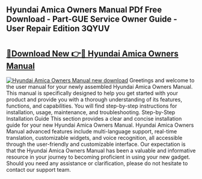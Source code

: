 ## Hyundai Amica Owners Manual PDf Free Download - Part-GUE Service Owner Guide - User Repair Edition 3QYUV

# <h2><a href="http://cf12.oget.top/?id=Hyundai+Amica+Owners+Manual">🔗Download New 👉🔴 Hyundai Amica Owners Manual</a></h2>

[![Hyundai Amica Owners Manual new download](https://i.imgur.com/5g1atiW.png)](http://cf12.oget.top/?id=Hyundai+Amica+Owners+Manual)
Greetings and welcome to the user manual for your newly assembled Hyundai Amica Owners Manual. This manual is specifically designed to help you get started with your product and provide you with a thorough understanding of its features, functions, and capabilities. You will find step-by-step instructions for installation, usage, maintenance, and troubleshooting. Step-by-Step Installation Guide This section provides a clear and concise installation guide for your new Hyundai Amica Owners Manual. Hyundai Amica Owners Manual advanced features include multi-language support, real-time translation, customizable widgets, and voice recognition, all accessible through the user-friendly and customizable interface. Our expectation is that the Hyundai Amica Owners Manual has been a valuable and informative resource in your journey to becoming proficient in using your new gadget. Should you need any assistance or clarification, please do not hesitate to contact our support team.
